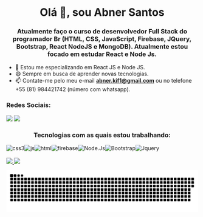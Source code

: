 <h1 align="center">Olá 👋, sou Abner Santos</h1>
<h3 align="center">Atualmente faço o curso de desenvolvedor Full Stack do programador Br (HTML, CSS, JavaScript, Firebase, JQuery, Bootstrap, React NodeJS e MongoDB). Atualmente estou focado em estudar React e Node Js.</h3>


- 🌱 Estou me especializando em React JS e Node JS.
- 😄 Sempre em busca de aprender novas tecnologias.
- 📫 Contate-me pelo meu e-mail **abner.kif1@gmail.com** ou no telefone +55 (81) 984421742 (número com whatsapp).

<h3 align="left">Redes Sociais:</h3>
 <a href = "mailto:abner.kif1@gmail.com"><img src="https://img.shields.io/badge/-Gmail-%23333?style=for-the-badge&logo=gmail&logoColor=white" target="_blank"></a>
  <a href="https://www.linkedin.com/in/abner-santos-b195b8228/" target="_blank"><img src="https://img.shields.io/badge/-LinkedIn-%230077B5?style=for-the-badge&logo=linkedin&logoColor=white" target="_blank"></a> 
  
   <h3 align="center";>Tecnologias com as quais estou trabalhando:</h3>

 <div style="display: flex; flex_rap:no-wrap; flex-direction: row;" align="center">
  <img align="center" alt="css3" src="https://img.shields.io/badge/CSS3-1572B6?style=for-the-badge&logo=css3&logoColor=white">
   <img align="center" alt="js" src="https://img.shields.io/badge/JavaScript-F7DF1E?style=for-the-badge&logo=javascript&logoColor=black">
   <img align="center" alt="html" src="https://img.shields.io/badge/HTML5-E34F26?style=for-the-badge&logo=html5&logoColor=white">
   <img align="center" alt="firebase" src="https://img.shields.io/badge/firebase-ffca28?style=for-the-badge&logo=firebase&logoColor=black">
  <img align="center" alt="Node.Js" src="https://img.shields.io/badge/Node.js-43853D?style=for-the-badge&logo=node.js&logoColor=white">
 <img align="center" alt="Bootstrap" src="https://img.shields.io/badge/Bootstrap-563D7C?style=for-the-badge&logo=bootstrap&logoColor=white">
 <img align="center" alt="Jquery" src="https://img.shields.io/badge/jQuery-0769AD?style=for-the-badge&logo=jquery&logoColor=white">
  
</div><br/>
 <div>
 <a href="https://github.com/KiF1">
 <img  height="180em" src="https://github-readme-stats.vercel.app/api?username=KiF1&show_icons=true&theme=dark&include_all_commits=true&count_private=true"/>
 <img height="180em" src="https://github-readme-stats.vercel.app/api/top-langs/?username=KiF1&layout=compact&langs_count=7&theme=dark"/>
</div>
  
  ![Snake animation](https://github.com/Thiagobiscoito/Thiagobiscoito/blob/output/github-contribution-grid-snake.svg)
 

##

